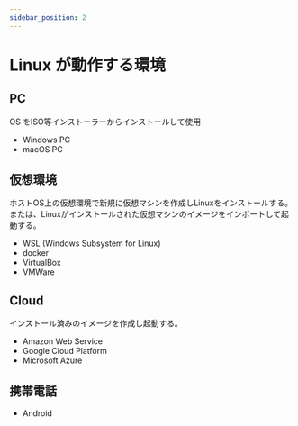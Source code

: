 ```yaml
---
sidebar_position: 2
---
```


# Linux が動作する環境

## PC

OS をISO等インストーラーからインストールして使用

- Windows PC
- macOS PC

## 仮想環境

ホストOS上の仮想環境で新規に仮想マシンを作成しLinuxをインストールする。
または、Linuxがインストールされた仮想マシンのイメージをインポートして起動する。  

- WSL (Windows Subsystem for Linux) 
- docker
- VirtualBox
- VMWare

## Cloud

インストール済みのイメージを作成し起動する。

- Amazon Web Service
- Google Cloud Platform
- Microsoft Azure

## 携帯電話

- Android

